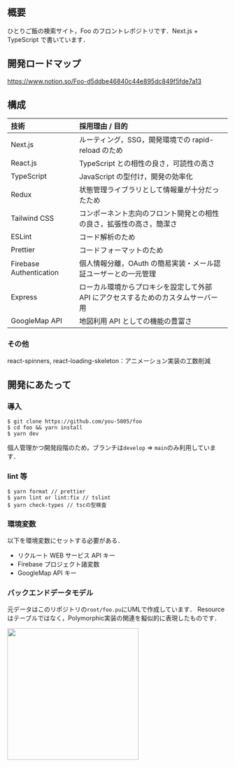 ## 概要


ひとりご飯の検索サイト，Foo のフロントレポジトリです．Next.js + TypeScript で書いています．  

## 開発ロードマップ

https://www.notion.so/Foo-d5ddbe46840c44e895dc849f5fde7a13

## 構成


| 技術                    | 採用理由 / 目的                                                                   |
| :---------------------- | :-------------------------------------------------------------------------------- |
| Next.js                 | ルーティング，SSG，開発環境での rapid-reload のため                               |
| React.js                | TypeScript との相性の良さ，可読性の高さ                                           |
| TypeScript              | JavaScript の型付け，開発の効率化                                                 |
| Redux                   | 状態管理ライブラリとして情報量が十分だったため                                    |
| Tailwind CSS            | コンポーネント志向のフロント開発との相性の良さ，拡張性の高さ，簡潔さ              |
| ESLint                  | コード解析のため                                                                  |
| Prettier                | コードフォーマットのため                                                          |
| Firebase Authentication | 個人情報分離，OAuth の簡易実装・メール認証ユーザーとの一元管理                    |
| Express                 | ローカル環境からプロキシを設定して外部 API にアクセスするためのカスタムサーバー用 |
| GoogleMap API           | 地図利用 API としての機能の豊富さ                                                 |

### その他

react-spinners, react-loading-skeleton：アニメーション実装の工数削減

## 開発にあたって


### 導入

```
$ git clone https://github.com/you-5805/foo
$ cd foo && yarn install
$ yarn dev
```

個人管理かつ開発段階のため，ブランチは```develop``` => ```main```のみ利用しています．

### lint 等

```
$ yarn format // prettier
$ yarn lint or lint:fix // tslint
$ yarn check-types // tscの型検査
```

### 環境変数

以下を環境変数にセットする必要がある．

- リクルート WEB サービス API キー
- Firebase プロジェクト諸変数
- GoogleMap API キー

### バックエンドデータモデル
元データはこのリポジトリの```root/foo.pu```にUMLで作成しています．
Resourceはテーブルではなく，Polymorphic実装の関連を擬似的に表現したものです．

<img src="https://user-images.githubusercontent.com/56625097/119692407-57087800-be86-11eb-94fc-d4010899b602.png" width="300" />


